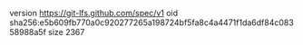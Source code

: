version https://git-lfs.github.com/spec/v1
oid sha256:e5b609fb770a0c920277265a198724bf5fa8c4a4471f1da6df84c08358988a5f
size 2367
